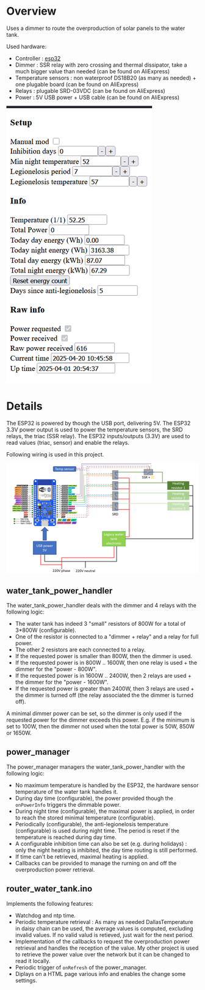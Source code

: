 Overview
========

Uses a dimmer to route the overproduction of solar panels to the water tank.

Used hardware:
* Controller : [esp32](https://www.upesy.fr/)
* Dimmer : SSR relay with zero crossing and thermal dissipator, take a much bigger value than needed (can be found on AliExpress)
* Temperature sensors : non waterproof DS18B20 (as many as needed) + one plugable board (can be found on AliExpress)
* Relays : plugable SRD-03VDC (can be found on AliExpress)
* Power : 5V USB power + USB cable (can be found on AliExpress)

![Alt text](html_display.png?raw=true "HTML display")

Details
=======

The ESP32 is powered by though the USB port, delivering 5V.
The ESP32 3.3V power output is used to power the temperature sensors, the SRD relays, the triac (SSR relay).
The ESP32 inputs/outputs (3.3V) are used to read values (triac, sensor) and enable the relays.

Following wiring is used in this project.

![Wiring](wiring.png?raw=true "Wiring")

water_tank_power_handler
------------------------

The water_tank_power_handler deals with the dimmer and 4 relays with the following logic:
* The water tank has indeed 3 "small" resistors of 800W for a total of 3*800W (configurable).
* One of the resistor is connected to a "dimmer + relay" and a relay for full power.
* The other 2 resistors are each connected to a relay.
* If the requested power is smaller than 800W, then the dimmer is used.
* If the requested power is in 800W .. 1600W, then one relay is used + the dimmer for the "power - 800W".
* If the requested power is in 1600W .. 2400W, then 2 relays are used + the dimmer for the "power - 1600W".
* If the requested power is greater than 2400W, then 3 relays are used + the dimmer is turned off (the relay associated the the dimmer is turned off).

A minimal dimmer power can be set, so the dimmer is only used if the requested power for the dimmer exceeds this power. E.g. if the minimum is set to 100W, then the dimmer not used when the total power is 50W, 850W or 1650W.

power_manager
-------------

The power_manager managers the water_tank_power_handler with the following logic:
* No maximum temperature is handled by the ESP32, the hardware sensor temperature of the water tank handles it.
* During day time (configurable), the power provided though the `onPowerInfo` triggers the dimmable power.
* During night time (configurable), the maximal power is applied, in order to reach the stored minimal temperature (configurable).
* Periodically (configurable), the anti-legionelosis temperature (configurable) is used during night time. The period is reset if the temperature is reached during day time.
* A configurable inhibition time can also be set (e.g. during holidays) : only the night heating is inhibited, the day time routing is still performed.
* If time can't be retrieved, maximal heating is applied.
* Callbacks can be provided to manage the rurning on and off the overproduction power retrieval.

router_water_tank.ino
---------------------

Implements the following features:
* Watchdog and ntp time.
* Periodic temperature retrieval : As many as needed DallasTemperature in daisy chain can be used, the average values is computed, excluding invalid values. If no valid valud is retieved, just wait for the next period.
* Implementation of the callbacks to request the overproduction power retrieval and handles the reception of the value. My other project is used to retrieve the power value over the network but it can be changed to read it locally.
* Periodic trigger of `onRefresh` of the power_manager.
* Diplays on a HTML page various info and enables the change some settings.
